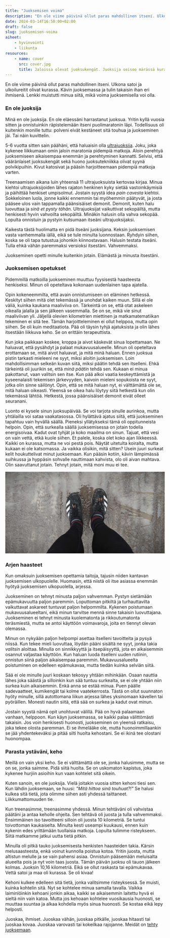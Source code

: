 ```yaml
---
title: "Juoksemisen voima"
description: "En ole viime päivinä ollut paras mahdollinen itseni. Ulkona satoi ja ulkoilureitit olivat kurassa. Kävin juoksemassa ja tulin takaisin ihan eri ihmisenä. Lenkki muistutti minua siitä, mikä voima juoksemisella voi olla."
date: 2024-03-14T16:50:00+02:00
draft: false
slug: juoksemisen-voima
aiheet:
    - hyvinvointi
    - liikunta
resources:
    - name: cover
      src: cover.jpg
      title: Jaloissa olevat juoksukengät. Juoksija seisoo märässä kurassa.
---
```


En ole viime päivinä ollut paras mahdollinen itseni. Ulkona satoi ja ulkoilureitit olivat kurassa. Kävin juoksemassa ja tulin takaisin ihan eri ihmisenä. Lenkki muistutti minua siitä, mikä voima juoksemisella voi olla.

<!--more-->

### En ole juoksija

Minä en ole juoksija. En ole eläessäni harrastanut juoksua. Yritin kyllä vuosia sitten ja onnistuinkin räpistelemään itseni puolimaratonin läpi. Todellisuus oli kuitenkin monille tuttu: polveni eivät kestäneet sitä touhua ja juokseminen jäi. Tai näin kuvittelin.

5-6 vuotta sitten sain päähäni, että haluaisin olla [ultrajuoksija](https://fi.wikipedia.org/wiki/Ultrajuoksu). Joku, joka kykenee liikkumaan omin jaloin maratonia pidempiä matkoja. Aloin perehtyä juoksemiseen aikaisempaa enemmän ja perehtyminen kannatti. Selvisi, että vääränlaiset juoksukengät sekä huono juoksutekniikka olivat syynä polvikipuihin. Kivut katosivat ja pääsin harjoitteemaan pidempiä matkoja varten.

Treenaamisen aikana luin yhteensä 11 ultrajuoksuista kertovaa kirjaa. Minua kiehtoi ultrajuoksijoiden lähes rajaton henkinen kyky sietää vastoinkäymisiä ja päihittää henkiset umpisolmut. Jostain syystä idea *pain cavesta* kiehtoi. Sokkeloinen luola, jonne kaikki ennemmin tai myöhemmin päätyvät, ja josta pääsee ulos vain tappamalla päänsisäiset demonit. Demonit, kuten halu luovuttaa ja *sinä et pysty tähän*. Ultrajuoksijat vaikuttivat sekopäiltä, mutta henkisesti hyvin vahvoilta sekopäiltä. Minäkin halusin olla vahva sekopää. Lopulta onnistuin ja pystyin kutsumaan itseäni ultrajuoksijaksi.

Kaikesta tästä huolimatta en pidä itseäni juoksijana. Keksin juoksemisen vasta vanhemmalla iällä, eikä se tule minulta luonnostaan. Ryhdyin siihen, koska se oli tapa tutustua johonkin kiinnostavaan. Halusin testata itseäni. Tulla ehkä vähän paremmaksi versioksi itsestäni. Vahvemmaksi.

Juokseminen opetti minulle kuitenkin jotain. Elämästä ja minusta itsestäni.

### Juoksemisen opetukset
Pidemmillä matkoilla juokseminen muuttuu fyysisestä haasteesta henkiseksi. Minun oli opeteltava kokonaan uudenlainen tapa ajatella.

Opin kokeneemmilta, että avain onnistumiseen on eläminen hetkessä. Keskityt siihen mitä olet tekemässä ja unohdat kaiken muun. Sillä ei ole väliä, kuinka kaukana maaliviiva on. Tärkeintä on se, että otat askeleen oikealla jalalla ja sen jälkeen vasemmalla. Se on se, mikä vie sinut maaliviivan yli. Jäljellä olevien kilometrien miettinen ja matkamatematiikan tekeminen ei sitä tee. Tämän harjoitteleminen ei ollut helppoa, mutta opin siihen. Se oli kuin meditaatiota. Pää oli täysin tyhjä ajatuksista ja olin lähes itsestään liikkuva keho. Se on erittäin terapeuttista.

Kun joka paikkaan koskee, kroppa ja aivot käskevät sinua lopettamaan. Ne haluavat, että pysähdyt ja palaat mukavuusalueelle. Minun oli opeteltava erottamaan se, mitä aivot haluavat, ja mitä minä haluan. Ennen juoksua pistin tarkasti mieleeni ne syyt, miksi aloitin juoksemisen. Loin mahdollisimman selkeän kuvan siitä, miksi päätin tehdä sen itselleni. Ehkä tärkeintä oli juurikin se, että *minä päätin* tehdä sen. Kukaan ei minua pakottanut, vaan valitsin sen itse. Kun pää alkoi vaatia keskeyttämistä ja kyseenalaisti tekemisen järkevyyden, kaivoin mieleni sopukoista ne syyt, jotka olin sinne säilönyt. Opin, että se mitä haluan nyt, ei välttämättä ole se, mitä haluan oikeasti. Yleensä se oikea halu löytyy siitä hetkestä kun olin tekemässä lähtöä. Hetkestä, jossa päänsisäiset demonit eivät olleet seuranani.

Luonto ei kysele sinun juoksupäivää. Se voi tarjota sinulle aurinkoa, mutta yhtälailla voi sataa vaakatasossa. Oli hylättävä ajatus siitä, että juokseminen tapahtuu vain hyvällä säällä. Pieneksi yllätykseksi tämä oli oppitunneista helpoin. Opin, että surkealla säällä juoksemisessa on jotain todella energisoivaa. Kadut ovat tyhjät ja koko maailma on sinun. Tajuat, että vesi on vain vettä, etkä kuole siihen. Et palele, koska olet koko ajan liikkeessä. Kaikki on kurassa, mutta ne voi pestä pois. Näytät uitetulta koiralta, mutta kukaan ei ole katsomassa. Ja vaikka olisikin, mitä sitten? Usein juuri surkeat kelit houkuttelivat minut juoksemaan. Kun pääsin kotiin, kävin lämpimässä suihkussa ja hyppäsin sohvalle nauttimaan kahvista, olo oli aivan mahtava. Olin saavuttanut jotain. Tehnyt jotain, mitä moni muu ei tee.

![Jaloissa olevat juoksukengät. Juoksija seisoo märässä kurassa.](cover.jpg "Keli ei tänään ollut paras mahdollinen. Siksi se oli täydellinen juoksemiseen.")

### Arjen haasteet
Kun omaksuin juoksemisen opettamia taitoja, tajusin niiden kantavan juoksemisen ulkopuolelle. Huomasin, että niistä oli itse asiassa enemmän hyötyä juoksemisen ulkopuolella, arjessa.

Juokseminen on tehnyt minusta paljon vahvemman. Pystyn sietämään epämukavuutta paljon paremmin. Loputtoman pitkiltä ja turhauttavilta vaikuttavat askareet tuntuvat paljon helpommilta. Kykenen poistumaan mukavuusalueeltani, eikä minun tarvitse mennä sinne takaisin luovuttajana. Juokseminen ei tehnyt minusta kuolematonta ja rikkoutumatonta teräsmiestä, mutta se antoi käyttöön voimavaroja, joita en tiennyt olevan olemassa.

Minun on nykyään paljon helpompi asettaa itselleni tavoitteita ja pysyä niissä. Kun tekee mieli luovuttaa, löydän pääni sisältä ne syyt, jonka takia *valitsin* aloittaa. Minulla on sinnikkyyttä ja itsepäisyyttä, jota en aikaisemmin osannut valjastaa käyttöön. Kun haluan luoda itselleni uuden rutiinin, onnistun siinä paljon aikaisempaa paremmin. Mukavuusalueelta poistuminen on edelleen epämukavaa, mutta tiedän kuinka selviän siitä.

Sää ei ole minulle juuri koskaan tekosyy yhtään mihinkään. Osaan nauttia lähes joka säästä ja silloinkin kun sää tuntuu surkealta, se ei ole yhtään niin surkea kuin aikaisemmin. Enkä anna se estää minua. Puen päälle sadevaatteet, kumikengät tai kolme vaatekerrosta. Tästä on ollut suunnaton hyöty minulle, sillä autottomana liikun arjessa lähes yksinomaan kävellen tai pyöräillen. Monesti nautin siitä, että sää on surkea ja kadut ovat minun.

Jostain syystä nämä opit unohtuvat välillä. Pää on hyvä palaamaan vanhaan, helppoon. Kun käyn juoksemassa, se kaikki palaa välittömästi takaisin. Jos voin henkisesti huonosti, juokseminen on yleensä ratkaisu, joka tekee olosta paremman. Ei se ihmelääke ole, mutta huonoimmillaankin se jää yhdentekeväksi ja pitää silti huolta kehostani. Se ei ikinä tee olostani huonompaa.

### Parasta ystäväni, keho

Meillä on vain yksi keho. Se ei välttämättä ole se, jonka halusimme, mutta se on se, jonka saimme. Pidä siitä huolta. Se on uskomaton kapistus, joka kykenee hurjiin asioihin kun vaan kohtelet sitä oikein.

Kuten sanoin, en ole juoksija. Vielä joitakin vuosia sitten kehoni tiesi sen. Kun lähdin juoksemaan, se huusi: *"Mitä hittoa sinä touhuat?!"* Se halusi kulkea sitä tietä, jota olimme siihen asti yhdessä taittaneet. Liikkumattomuuden tie.

Kun treenasimme, treenasimme yhdessä. Minun tehtäväni oli vahvistaa päätäni ja antaa keholle ohjeita. Sen tehtävä oli juosta ja tulla vahvemmaksi. Ensimmäinen iso tavoitteeni silloin oli juosta 10 kilometriä. Se tuntui toivottoman kaukaiselta. Minulta kesti useampi kuukausi, ennen kuin kykenin edes yrittämään tuollaisia matkoja. Lopulta tulimme risteykseen. Siitä matkamme jatkui uutta tietä pitkin.

Minulla oli pitkä tauko juoksemisesta henkisten haasteiden takia. Kärsin melusaasteesta, enkä voinut kunnolla poistua kotoa. Yritin juosta, mutta altistun melulle ja se vain pahensi asiaa. Onnistuin pääsemään meluisalta alueelta pois ja nyt voin taas juosta. Tämän päivän juoksu oli tauon jälkeen kolmas. Juoksin 10,16 kilometriä. Eikä se ollut raskasta tai epämukavaa. Vettä satoi ja maa oli kurassa. Se oli kivaa!

Kehoni kulkee edelleen sitä tietä, jonka valitsimme risteyksessä. Se muisti, kuinka kohtelin sitä. Nyt se kohtelee minua samalla tavalla. Vaikka laiminlöinkin kehoani jonkin aikaa, kaikki se aikaisemmin laitettu hyvä ei sieltä niin vain katoa. Mutta jos kehoaan kohtelee vuosikausia huonosti, se muuttaa suuntaa ja alkaa kohdella myös sinua huonosti. Se kostaa eikä lepy helposti.

Juoskaa, ihmiset. Juoskaa vähän, juoskaa pitkälle, juoskaa hitaasti tai juoskaa kovaa. Juoskaa varovasti tai kokeilkaa rajojanne. Meidät on [tehty juoksemaan](https://www.chrismcdougall.com/born-to-run/).
